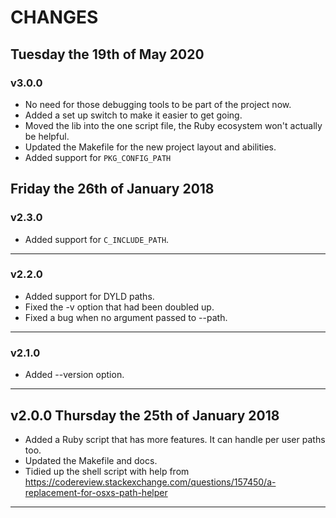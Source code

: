 # CHANGES #

## Tuesday the 19th of May 2020 ##

### v3.0.0

- No need for those debugging tools to be part of the project now.
- Added a set up switch to make it easier to get going.
- Moved the lib into the one script file, the Ruby ecosystem won't actually be helpful.
- Updated the Makefile for the new project layout and abilities.
- Added support for `PKG_CONFIG_PATH`


## Friday the 26th of January 2018 ##

### v2.3.0 ##

- Added support for `C_INCLUDE_PATH`.

----


### v2.2.0 ##

- Added support for DYLD paths.
- Fixed the -v option that had been doubled up.
- Fixed a bug when no argument passed to --path.

----


### v2.1.0 ##

- Added --version option.

----


## v2.0.0 Thursday the 25th of January 2018 ##

- Added a Ruby script that has more features.
  It can handle per user paths too.
- Updated the Makefile and docs.
- Tidied up the shell script with help from
  https://codereview.stackexchange.com/questions/157450/a-replacement-for-osxs-path-helper

----

